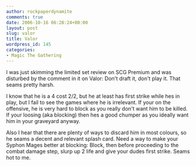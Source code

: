 ```yaml
---
author: rockpaperdynamite
comments: true
date: 2006-10-16 06:28:24+00:00
layout: post
slug: valor
title: Valor
wordpress_id: 145
categories:
- Magic The Gathering
---
```


I was just skimming the limited set review on SCG Premium and was disturbed by the comment in it on Valor: Don't draft it, don't play it. That seams pretty harsh.

I know that he is a 4 cost 2/2, but he at least has first strike while hes in play, but I fail to see the games where he is irrelevant. If your on the offensive, he is very hard to block as you really don't want him to be killed. If your loosing (aka blocking) then hes a good chumper as you ideally want him in your graveyard anyway.

Also I hear that there are plenty of ways to discard him in most colours, so he seams a decent and relevant splash card. Need a way to make your Syphon Mages better at blocking: Block, then before proceeding to the combat damage step, slurp up 2 life and give your dudes first strike. Seams hot to me.
